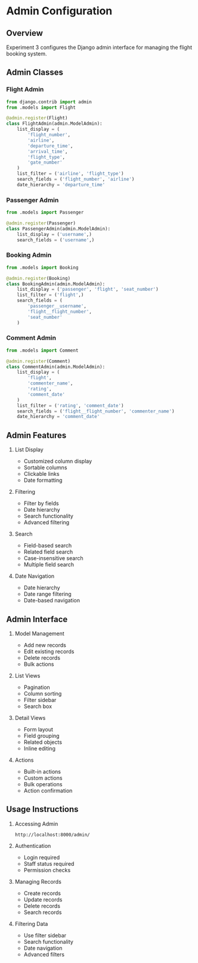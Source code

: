 # Admin Configuration

## Overview

Experiment 3 configures the Django admin interface for managing the flight booking system.

## Admin Classes

### Flight Admin

```python
from django.contrib import admin
from .models import Flight

@admin.register(Flight)
class FlightAdmin(admin.ModelAdmin):
    list_display = (
        'flight_number',
        'airline',
        'departure_time',
        'arrival_time',
        'flight_type',
        'gate_number'
    )
    list_filter = ('airline', 'flight_type')
    search_fields = ('flight_number', 'airline')
    date_hierarchy = 'departure_time'
```

### Passenger Admin

```python
from .models import Passenger

@admin.register(Passenger)
class PassengerAdmin(admin.ModelAdmin):
    list_display = ('username',)
    search_fields = ('username',)
```

### Booking Admin

```python
from .models import Booking

@admin.register(Booking)
class BookingAdmin(admin.ModelAdmin):
    list_display = ('passenger', 'flight', 'seat_number')
    list_filter = ('flight',)
    search_fields = (
        'passenger__username',
        'flight__flight_number',
        'seat_number'
    )
```

### Comment Admin

```python
from .models import Comment

@admin.register(Comment)
class CommentAdmin(admin.ModelAdmin):
    list_display = (
        'flight',
        'commenter_name',
        'rating',
        'comment_date'
    )
    list_filter = ('rating', 'comment_date')
    search_fields = ('flight__flight_number', 'commenter_name')
    date_hierarchy = 'comment_date'
```

## Admin Features

1. List Display
   - Customized column display
   - Sortable columns
   - Clickable links
   - Date formatting

2. Filtering
   - Filter by fields
   - Date hierarchy
   - Search functionality
   - Advanced filtering

3. Search
   - Field-based search
   - Related field search
   - Case-insensitive search
   - Multiple field search

4. Date Navigation
   - Date hierarchy
   - Date range filtering
   - Date-based navigation

## Admin Interface

1. Model Management
   - Add new records
   - Edit existing records
   - Delete records
   - Bulk actions

2. List Views
   - Pagination
   - Column sorting
   - Filter sidebar
   - Search box

3. Detail Views
   - Form layout
   - Field grouping
   - Related objects
   - Inline editing

4. Actions
   - Built-in actions
   - Custom actions
   - Bulk operations
   - Action confirmation

## Usage Instructions

1. Accessing Admin
   ```
   http://localhost:8000/admin/
   ```

2. Authentication
   - Login required
   - Staff status required
   - Permission checks

3. Managing Records
   - Create records
   - Update records
   - Delete records
   - Search records

4. Filtering Data
   - Use filter sidebar
   - Search functionality
   - Date navigation
   - Advanced filters 